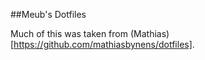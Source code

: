 ##Meub's Dotfiles

Much of this was taken from (Mathias)[https://github.com/mathiasbynens/dotfiles].

